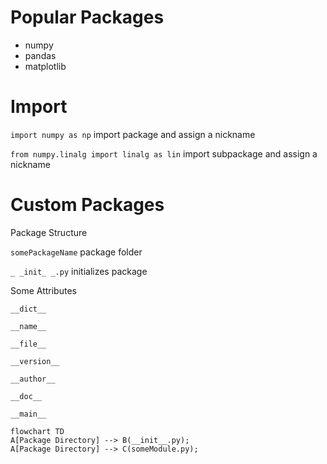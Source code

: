 # Popular Packages

- numpy
- pandas
- matplotlib

# Import

`import numpy as np` import package and assign a nickname

`from numpy.linalg import linalg as lin` import subpackage and assign a nickname

# Custom Packages

Package Structure

`somePackageName` package folder

`_ _init_ _.py` initializes package

Some Attributes

`__dict__`

`__name__`

`__file__`

`__version__`

`__author__`

`__doc__`

`__main__`

```mermaid
flowchart TD
A[Package Directory] --> B(__init__.py);
A[Package Directory] --> C(someModule.py);
```
